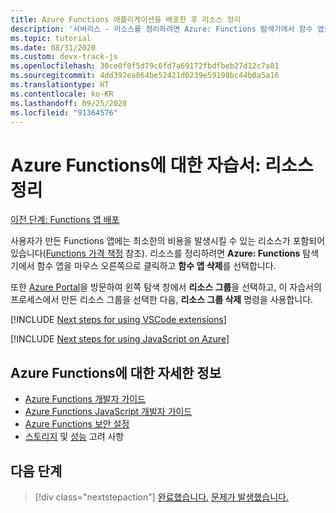 ```yaml
---
title: Azure Functions 애플리케이션을 배포한 후 리소스 정리
description: '서버리스 - 리소스를 정리하려면 Azure: Functions 탐색기에서 함수 앱을 마우스 오른쪽 단추로 클릭하고 함수 앱 삭제를 선택합니다.'
ms.topic: tutorial
ms.date: 08/31/2020
ms.custom: devx-track-js
ms.openlocfilehash: 30ce0f0f5d79c6fd7a69172fbdfbeb27d12c7a81
ms.sourcegitcommit: 4dd392ea864be52421d0239e59198bc44b0a5a16
ms.translationtype: HT
ms.contentlocale: ko-KR
ms.lasthandoff: 09/25/2020
ms.locfileid: "91364576"
---
```

# <a name="tutorial-for-azure-functions-clean-up-resources"></a>Azure Functions에 대한 자습서: 리소스 정리

[이전 단계: Functions 앱 배포](tutorial-vscode-serverless-node-04.md)

사용자가 만든 Functions 앱에는 최소한의 비용을 발생시킬 수 있는 리소스가 포함되어 있습니다([Functions 가격 책정](https://azure.microsoft.com/pricing/details/functions/) 참조). 리소스를 정리하려면 **Azure: Functions** 탐색기에서 함수 앱을 마우스 오른쪽으로 클릭하고 **함수 앱 삭제**를 선택합니다.

또한 [Azure Portal](https://portal.azure.com)을 방문하여 왼쪽 탐색 창에서 **리소스 그룹**을 선택하고, 이 자습서의 프로세스에서 만든 리소스 그룹을 선택한 다음, **리소스 그룹 삭제** 명령을 사용합니다.

[!INCLUDE [Next steps for using VSCode extensions](includes/tutorial-next-steps-vscode-extensions.md)]

[!INCLUDE [Next steps for using JavaScript on Azure](includes/tutorial-next-steps-js-azure.md)]

## <a name="learn-more-about-azure-functions"></a>Azure Functions에 대한 자세한 정보

* [Azure Functions 개발자 가이드](/azure/azure-functions/functions-reference)
* [Azure Functions JavaScript 개발자 가이드](/azure/azure-functions/functions-reference-node)
* [Azure Functions 보안 설정](/azure/azure-functions/security-concepts)
* [스토리지](/azure/azure-functions/storage-considerations) 및 [성능](/azure/azure-functions/functions-best-practices) 고려 사항

## <a name="next-steps"></a>다음 단계

> [!div class="nextstepaction"]
> [완료했습니다.](node-howto-write-serverless-code.md) [문제가 발생했습니다.](https://www.research.net/r/PWZWZ52?tutorial=node-deployment-azurefunctions&step=clean-up-resources)